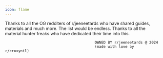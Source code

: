 ```yaml
---
icon: flame
---
```


Thanks to all the OG redditers of r/jeeneetards who have shared guides, materials and much more. The list would be endless. Thanks to all the material hunter freaks who have dedicated their time into this. 


                                             OWNED BY r/jeeneetards @ 2024
                                             (made with love by r/cruxynil)